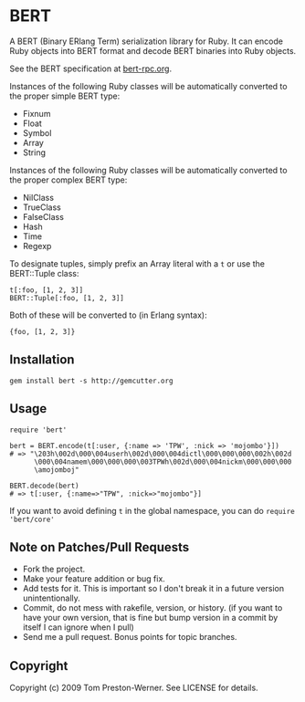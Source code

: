BERT
====

A BERT (Binary ERlang Term) serialization library for Ruby. It can
encode Ruby objects into BERT format and decode BERT binaries into Ruby
objects.

See the BERT specification at [bert-rpc.org](http://bert-rpc.org).

Instances of the following Ruby classes will be automatically converted to the
proper simple BERT type:

* Fixnum
* Float
* Symbol
* Array
* String

Instances of the following Ruby classes will be automatically converted to the
proper complex BERT type:

* NilClass
* TrueClass
* FalseClass
* Hash
* Time
* Regexp

To designate tuples, simply prefix an Array literal with a `t` or use the
BERT::Tuple class:

    t[:foo, [1, 2, 3]]
    BERT::Tuple[:foo, [1, 2, 3]]

Both of these will be converted to (in Erlang syntax):

    {foo, [1, 2, 3]}


Installation
------------

    gem install bert -s http://gemcutter.org


Usage
-----

    require 'bert'
    
    bert = BERT.encode(t[:user, {:name => 'TPW', :nick => 'mojombo'}])
    # => "\203h\002d\000\004userh\002d\000\004dictl\000\000\000\002h\002d
          \000\004namem\000\000\000\003TPWh\002d\000\004nickm\000\000\000
          \amojomboj"
    
    BERT.decode(bert)
    # => t[:user, {:name=>"TPW", :nick=>"mojombo"}]

If you want to avoid defining `t` in the global namespace,
you can do `require 'bert/core'`

Note on Patches/Pull Requests
-----------------------------

* Fork the project.
* Make your feature addition or bug fix.
* Add tests for it. This is important so I don't break it in a
  future version unintentionally.
* Commit, do not mess with rakefile, version, or history.
  (if you want to have your own version, that is fine but
   bump version in a commit by itself I can ignore when I pull)
* Send me a pull request. Bonus points for topic branches.


Copyright
---------

Copyright (c) 2009 Tom Preston-Werner. See LICENSE for details.
